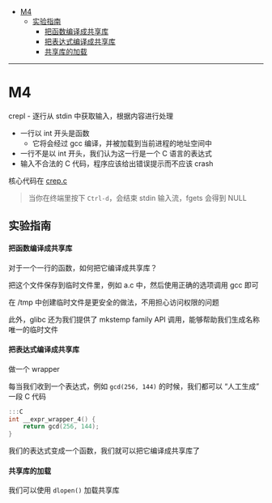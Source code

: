 - [M4](#m4)
  - [实验指南](#实验指南)
      - [把函数编译成共享库](#把函数编译成共享库)
      - [把表达式编译成共享库](#把表达式编译成共享库)
      - [共享库的加载](#共享库的加载)

---

# M4

crepl - 逐行从 stdin 中获取输入，根据内容进行处理

- 一行以 int 开头是函数
  - 它将会经过 gcc 编译，并被加载到当前进程的地址空间中
- 一行不是以 int 开头，我们认为这一行是一个 C 语言的表达式
- 输入不合法的 C 代码，程序应该给出错误提示而不应该 crash

核心代码在 [crep.c](./crep.c)

> 当你在终端里按下 `Ctrl-d`，会结束 stdin 输入流，fgets 会得到 NULL

## 实验指南

#### 把函数编译成共享库

对于一个一行的函数，如何把它编译成共享库？

把这个文件保存到临时文件里，例如 a.c 中，然后使用正确的选项调用 gcc 即可

在 /tmp 中创建临时文件是更安全的做法，不用担心访问权限的问题

此外，glibc 还为我们提供了 mkstemp family API 调用，能够帮助我们生成名称唯一的临时文件

#### 把表达式编译成共享库

做一个 wrapper

每当我们收到一个表达式，例如 `gcd(256, 144)` 的时候，我们都可以 “人工生成” 一段 C 代码

```c
:::C
int __expr_wrapper_4() {
    return gcd(256, 144);
}
```

我们的表达式变成一个函数，我们就可以把它编译成共享库了

#### 共享库的加载

我们可以使用 `dlopen()` 加载共享库